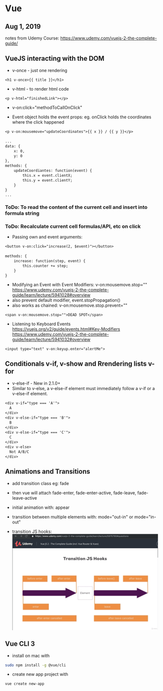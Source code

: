 # Vue

Aug 1, 2019
-----------

notes from Udemy Course:
https://www.udemy.com/vuejs-2-the-complete-guide/

## VueJS interacting with the DOM

- v-once - just one rendering
```vue
<h1 v-once>{{ title }}</h1>
```

- v-html - to render html code
```vue
<p v-html="finishedLink"></p>
```

- v-on:click="methodToCallOnClick"

- Event object holds the event props: eg. onClick holds the coordinates where the click happened
```vue
<p v-on:mousemove="updateCoordinates">{{ x }} / {{ y }}</p>

...
data: {
    x: 0,
    y: 0
},
methods: {
    updateCoordiantes: function(event) {
        this.x = event.clientX;
        this.y = event.clientY;
    }
}
...
```

### ToDo: To read the content of the current cell and insert into formula string
### ToDo: Recalculate current cell formulas/API, etc on click
- Passing own and event arguments:

```vue
<button v-on:click="increase(2, $event)"></button>

methods: {
    increase: function(step, event) {
        this.counter += step;
    }
}
```

- Modifying  an Event with Event Modifiers: v-on:mousemove.stop=""
https://www.udemy.com/vuejs-2-the-complete-guide/learn/lecture/5941028#overview
- also prevent default modifier, event.stopPropagation()
- also works as chained: v-on:mousemove.stop.prevent=""
```vue
<span v-on:mousemove.stop="">DEAD SPOT</span>
```

- Listening to Keyboard Events
https://vuejs.org/v2/guide/events.html#Key-Modifiers
https://www.udemy.com/vuejs-2-the-complete-guide/learn/lecture/5941032#overview
```vue
<input type="text" v-on:keyup.enter="alertMe">
```

## Conditionals v-if, v-show and Rrendering lists v-for

- v-else-if - New in 2.1.0+
- Similar to v-else, a v-else-if element must immediately follow a v-if or a v-else-if element.
```vue
<div v-if="type === 'A'">
  A
</div>
<div v-else-if="type === 'B'">
  B
</div>
<div v-else-if="type === 'C'">
  C
</div>
<div v-else>
  Not A/B/C
</div>
```

## Animations and Transitions

- add transition class eg: fade
- then vue will attach fade-enter, fade-enter-active, fade-leave, fade-leave-active

- initial animation with: appear

- transition between multiple elements with: mode="out-in" or mode="in-out"

- transition JS hooks:
![](img/screen.png)


## Vue CLI 3

- install on mac with
```bash
sudo npm install -g @vue/cli
```
- create new app project with
```bash
vue create new-app
```

